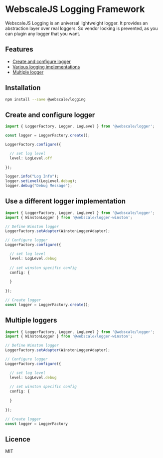 # WebscaleJS Logging Framework

WebscaleJS Logging is an universal lightweight logger. It provides an abstraction layer over real loggers. 
So vendor locking is prevented, as you can plugin any logger that you want.  

## Features

* [Create and configure logger](#create-and-configure-logger)
* [Various logging implementations](#logging-implementations)
* [Multiple logger](multiple-loggers)

## Installation
```sh
npm install --save @webscale/logging
```

## <a name="create-and-configure-logger"></a>Create and configure logger
```ts
import { LoggerFactory, Logger, LogLevel } from '@webscale/logger';

const logger = LoggerFactory.create();

LoggerFactory.configure({

  // set log level
  level: LogLevel.off
  
});

logger.info("Log Info");
logger.setLevel(LogLevel.debug);
logger.debug("Debug Message");

```

## <a name="logging-implementations"></a>Use a different logger implementation
```ts
import { LoggerFactory, Logger, LogLevel } from '@webscale/logger';
import { WinstonLogger } from '@webscale/logger-winston';

// Define Winston logger
LoggerFactory.setAdapter(WinstonLoggerAdapter);

// Configure logger
LoggerFactory.configure({

  // set log level
  level: LogLevel.debug
  
  // set winston specific config
  config: {
    
  }
  
});

// Create logger
const logger = LoggerFactory.create();


```

## <a name="multiple-loggers"></a>Multiple loggers
```ts
import { LoggerFactory, Logger, LogLevel } from '@webscale/logger';
import { WinstonLogger } from '@webscale/logger-winston';

// Define Winston logger
LoggerFactory.setAdapter(WinstonLoggerAdapter);

// Configure logger
LoggerFactory.configure({

  // set log level
  level: LogLevel.debug
  
  // set winston specific config
  config: {
    
  }
  
});

// Create logger
const logger = LoggerFactory

```

## Licence

MIT

